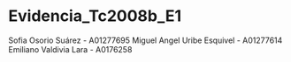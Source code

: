 # Evidencia_Tc2008b_E1

Sofia Osorio Suárez - A01277695
Miguel Angel Uribe Esquivel - A01277614
Emiliano Valdivia Lara - A0176258